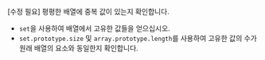 [수정 필요]
평평한 배열에 중복 값이 있는지 확인합니다.

- `set`을 사용하여 배열에서 고유한 값들을 얻으십시오.
- `set.prototype.size` 및 `array.prototype.length`를 사용하여 고유한 값의 수가 원래 배열의 요소와 동일한지 확인합니다.
